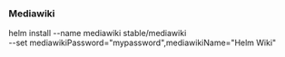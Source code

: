 ### Mediawiki

helm install --name mediawiki stable/mediawiki \
--set mediawikiPassword="mypassword",mediawikiName="Helm Wiki"

